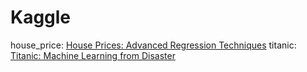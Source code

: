 # Kaggle

house_price: [House Prices: Advanced Regression Techniques](https://www.kaggle.com/c/house-prices-advanced-regression-techniques/overview)
titanic: [Titanic: Machine Learning from Disaster](https://www.kaggle.com/c/titanic)